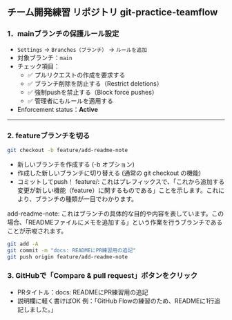 ## チーム開発練習 リポジトリ git-practice-teamflow

### 1．mainブランチの保護ルール設定

- `Settings` → `Branches（ブランチ）` → `ルールを追加`
- 対象ブランチ：`main`
- チェック項目：
  - ✅ プルリクエストの作成を要求する
  - ✅ ブランチ削除を防止する（Restrict deletions）
  - ✅ 強制pushを禁止する（Block force pushes）
  - ✅ 管理者にもルールを適用する
- Enforcement status：**Active**

---

### 2. featureブランチを切る
```bash
git checkout -b feature/add-readme-note
```

- 新しいブランチを作成する (-b オプション)
- 作成した新しいブランチに切り替える (通常の git checkout の機能)
- コミットしてpush！
feature/: これはプレフィックスで、「これから追加する変更が新しい機能（feature）に関するものである」ことを示します。これにより、ブランチの種類が一目でわかります。

add-readme-note: これはブランチの具体的な目的や内容を表しています。この場合、「READMEファイルにメモを追加する」という作業を行うブランチであることが示唆されます。

```bash
git add -A
git commit -m "docs: READMEにPR練習用の追記"
git push origin feature/add-readme-note
```

### 3. GitHubで「Compare & pull request」ボタンをクリック
- PRタイトル：docs: READMEにPR練習用の追記
- 説明欄に軽く書けばOK 例：「GitHub Flowの練習のため、READMEに1行追記しました。」